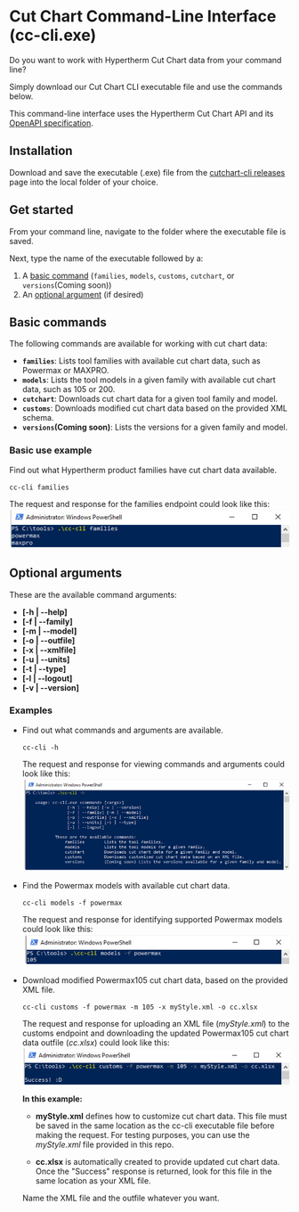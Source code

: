 # Cut Chart Command-Line Interface (cc-cli.exe)

Do you want to work with Hypertherm Cut Chart data from your command line?

Simply download our Cut Chart CLI executable file and use the commands below.

This command-line interface uses the Hypertherm Cut Chart API and its [OpenAPI specification](https://cutcharts.azurewebsites.net/api/docs).

## Installation

Download and save the executable (.exe) file from the [cutchart-cli releases](https://github.com/hypertherm/cutchart-cli/releases) page into the local folder of your choice.

## Get started

From your command line, navigate to the folder where the executable file is saved.

Next, type the name of the executable followed by a:

 1. A [basic command](#basic-commands) (`families`, `models`, `customs`, `cutchart`, or `versions`(Coming soon))
 2. An [optional argument](#optional-arguments) (if desired)

## Basic commands

The following commands are available for working with cut chart data:

- **`families`**: Lists tool families with available cut chart data, such as Powermax or MAXPRO.
- **`models`**: Lists the tool models in a given family with available cut chart data, such as 105 or 200.
- **`cutchart`**: Downloads cut chart data for a given tool family and model.
- **`customs`**: Downloads modified cut chart data based on the provided XML schema.
- **`versions`(Coming soon)**: Lists the versions for a given family and model.

### Basic use example

Find out what Hypertherm product families have cut chart data available.

	cc-cli families
	
The request and response for the families endpoint could look like this:
![This is an example](https://github.com/hypertherm/cutchart-cli/blob/master/imgs/BasicExample_Which_Families_Have_Cut_Charts.jpg?raw=true)

## Optional arguments

These are the available command arguments:

 - **[-h | --help]**
 - **[-f | --family]**
 - **[-m | --model]**
 - **[-o | --outfile]**
 - **[-x | --xmlfile]**
 - **[-u | --units]**
 - **[-t | --type]**
 - **[-l | --logout]**
 - **[-v | --version]**

### Examples

- Find out what commands and arguments are available.

      cc-cli -h

     The request and response for viewing commands and arguments could look like this:
	![This is a graphic example of requesting help from the command line](https://github.com/hypertherm/cutchart-cli/blob/master/imgs/Example_SeeHelp.jpg?raw=true)
 
- Find the Powermax models with available cut chart data.

      cc-cli models -f powermax
      
     The request and response for identifying supported Powermax models could look like this:
	![This is a graphic example of identifying supported Powermax models from the command line](https://github.com/hypertherm/cutchart-cli/blob/master/imgs/Example_Models_with_CCdata.jpg?raw=true)

- Download modified Powermax105 cut chart data, based on the provided XML file.

      cc-cli customs -f powermax -m 105 -x myStyle.xml -o cc.xlsx
      
     The request and response for uploading an XML file (*myStyle.xml*) to the customs endpoint and downloading the updated Powermax105 cut chart data outfile (*cc.xlsx*) could look like this:
     ![This is an example of customizing cut chart data with an XML file from the command line](https://github.com/hypertherm/cutchart-cli/blob/master/imgs/Example_custom-cc-request.jpg?raw=true)
     
     **In this example:**
     
     - **myStyle.xml** defines how to customize cut chart data. This file must be saved in the same location as the cc-cli executable file before making the request. For testing purposes, you can use the *myStyle.xml* file provided in this repo. 
	
     - **cc.xlsx** is automatically created to provide updated cut chart data. Once the "Success" response is returned, look for this file in the same location as your XML file.
     
     Name the XML file and the outfile whatever you want. 
